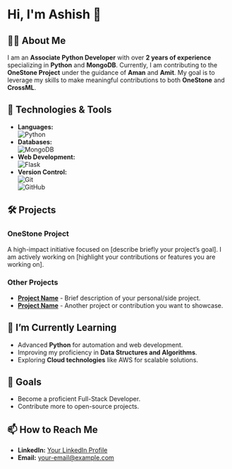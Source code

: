 # Hi, I'm Ashish 👋

## 👨‍💻 About Me

I am an **Associate Python Developer** with over **2 years of experience** specializing in **Python** and **MongoDB**. Currently, I am contributing to the **OneStone Project** under the guidance of **Aman** and **Amit**. My goal is to leverage my skills to make meaningful contributions to both **OneStone** and **CrossML**.

## 🔧 Technologies & Tools
- **Languages:**  
  ![Python](https://img.shields.io/badge/-Python-333?style=flat&logo=python)  
- **Databases:**  
  ![MongoDB](https://img.shields.io/badge/-MongoDB-333?style=flat&logo=mongodb)  
- **Web Development:**  
  ![Flask](https://img.shields.io/badge/-Flask-333?style=flat&logo=flask)  
- **Version Control:**  
  ![Git](https://img.shields.io/badge/-Git-333?style=flat&logo=git)  
  ![GitHub](https://img.shields.io/badge/-GitHub-333?style=flat&logo=github)  

## 🛠️ Projects

### OneStone Project
A high-impact initiative focused on [describe briefly your project’s goal]. I am actively working on [highlight your contributions or features you are working on].

### Other Projects
- **[Project Name](#)** - Brief description of your personal/side project.
- **[Project Name](#)** - Another project or contribution you want to showcase.

## 🌱 I’m Currently Learning
- Advanced **Python** for automation and web development.
- Improving my proficiency in **Data Structures and Algorithms**.
- Exploring **Cloud technologies** like AWS for scalable solutions.

## 🚀 Goals
- Become a proficient Full-Stack Developer.
- Contribute more to open-source projects.

## 📫 How to Reach Me
- **LinkedIn:** [Your LinkedIn Profile](#)
- **Email:** [your-email@example.com](mailto:your-email@example.com)
